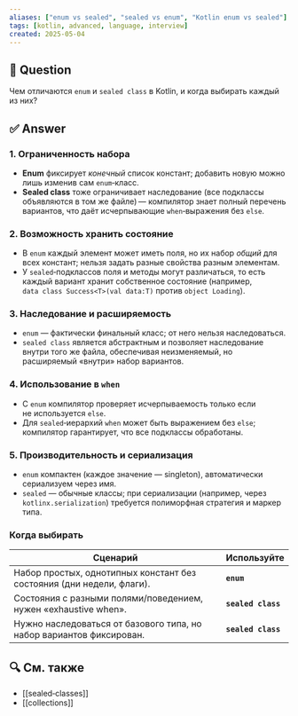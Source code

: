 ```yaml
---
aliases: ["enum vs sealed", "sealed vs enum", "Kotlin enum vs sealed"]
tags: [kotlin, advanced, language, interview]
created: 2025‑05‑04
---
```


## 📝 Question  
Чем отличаются `enum` и `sealed class` в Kotlin, и когда выбирать каждый из них?

## ✅ Answer  

### 1. Ограниченность набора  
* **Enum** фиксирует *конечный* список констант; добавить новую можно лишь изменив сам `enum`‑класс.
* **Sealed class** тоже ограничивает наследование (все подклассы объявляются в том же файле) — компилятор знает полный перечень вариантов, что даёт исчерпывающие `when`‑выражения без `else`.

### 2. Возможность хранить состояние  
* В `enum` каждый элемент может иметь поля, но их набор *общий* для всех констант; нельзя задать разные свойства разным элементам.
* У `sealed`‑подклассов поля и методы могут различаться, то есть каждый вариант хранит собственное состояние (например, `data class Success<T>(val data:T)` против `object Loading`).

### 3. Наследование и расширяемость  
* `enum` — фактически финальный класс; от него нельзя наследоваться.  
* `sealed class` является абстрактным и позволяет наследование внутри того же файла, обеспечивая неизменяемый, но расширяемый «внутри» набор вариантов.

### 4. Использование в `when`  
* С `enum` компилятор проверяет исчерпываемость только если не используется `else`.  
* Для `sealed`‑иерархий `when` может быть выражением без `else`; компилятор гарантирует, что все подклассы обработаны.

### 5. Производительность и сериализация  
* `enum` компактен (каждое значение — singleton), автоматически сериализуем через имя.  
* `sealed` — обычные классы; при сериализации (например, через `kotlinx.serialization`) требуется полиморфная стратегия и маркер типа.

### Когда выбирать  
| Сценарий | Используйте |
|----------|-------------|
| Набор простых, однотипных констант без состояния (дни недели, флаги). | **`enum`** |
| Состояния с разными полями/поведением, нужен «exhaustive when». | **`sealed class`** |
| Нужно наследоваться от базового типа, но набор вариантов фиксирован. | **`sealed class`** |

## 🔍 См. также  
- [[sealed‑classes]]  
- [[collections]]
